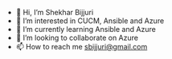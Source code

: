 - 👋 Hi, I’m Shekhar Bijjuri
- 👀 I’m interested in CUCM, Ansible and Azure
- 🌱 I’m currently learning Ansible and Azure
- 💞️ I’m looking to collaborate on Azure
- 📫 How to reach me sbijjuri@gmail.com

<!---
sbijjuri/sbijjuri is a ✨ special ✨ repository because its `README.md` (this file) appears on your GitHub profile.
You can click the Preview link to take a look at your changes.
--->
